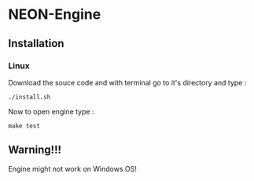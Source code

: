 # NEON-Engine

## Installation
### Linux
Download the souce code and with terminal go to it's directory and type :

`./install.sh`

Now to open engine type :

`make test`

## Warning!!!
Engine might not work on Windows OS!
